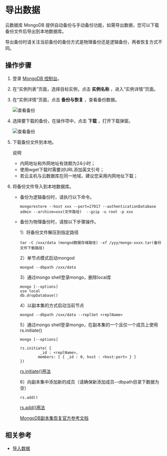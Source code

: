 # 导出数据

云数据库 MongoDB 提供自动备份与手动备份功能，如需导出数据，您可以下载备份文件后导出到本地数据库。

导出备份时请关注当前备份的备份方式是物理备份还是逻辑备份，两者恢复方式不同。

## 操作步骤
1. 登录 [MongoDB 控制台](https://mongodb-console.jdcloud.com/mongodb)。

2. 在“实例列表”页面，选择目标实例，点击 **实例名称** ，进入“实例详情”页面。

3. 在“实例详情”页面，点击 **备份与恢复** ，查看备份数据。

    ![查看备份](https://github.com/jdcloudcom/cn/blob/master/image/mongodb/mongo-010.png)
   
4. 选择要下载的备份，在操作项中，点击 **下载** ，打开下载弹窗。

    ![查看备份](https://github.com/jdcloudcom/cn/blob/master/image/mongodb/mongo-009.png)
	
5. 下载备份文件到本地。
	
	说明
	- 内网地址和外网地址有效期为24小时；
	- 使用wget下载时需要对URL添加英文引号；
	- 若云主机与云数据库在同一地域，建议您采用内网地址下载；
	
6. 将备份文件导入到本地数据库。

    - 备份为逻辑备份时，请执行以下命令。

        ```
        mongorestore --host xxx --port=27017 --authenticationDatabase admin --archive=xxx(文件路径)  --gzip -u root -p xxx
        ```

    - 备份为物理备份时，请按以下步骤操作。

        1）将备份文件解压到指定路径
        
        ```
        tar -C /xxx/data (mongod数据存储路径) -xf /yyy/mongo-xxxx.tar(备份文件下载路径)
        ```
        
        2）单节点模式启动mongod
        
        ```
        mongod --dbpath /xxx/data
        ```
        
        3）通过mongo shell登录mongo，删除local库
        
        ```
        mongo [--options]
        use local
        db.dropDatabase()
        ```
        
        4）以副本集的方式启动当前节点
        
        ```
        mongod --dbpath /xxx/data --replSet <replName>
        ```
        
        5）通过mongo shell登录mongo，在副本集的一个且仅一个成员上使用rs.initiate()
        
        ```
        mongo [--options]
        
        rs.initiate( {
         		 _id : <replName>,
           		members: [ { _id : 0, host : <host:port> } ]
        })
        ```
        
        [rs.initiate()用法](https://docs.mongodb.com/master/reference/method/rs.initiate/#rs.initiate)
        
         6）向副本集中添加新的成员（请确保新添加成员--dbpath目录下数据为空）
        
        ```
        rs.add()
        ```
        
        [rs.add()用法](https://docs.mongodb.com/master/reference/method/rs.add/#rs.add)
        
        [MongoDB副本集恢复官方参考文档](https://docs.mongodb.com/master/tutorial/restore-replica-set-from-backup/)



## 相关参考

- [导入数据](Import-Data.md)
